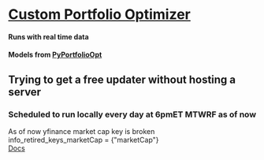 # [Custom Portfolio Optimizer](https://github.com/carter4299/custom-PPO-Notebook/blob/main/PPORunner.ipynb)
#### Runs with real time data 
#### Models from [PyPortfolioOpt](https://github.com/robertmartin8/PyPortfolioOpt/tree/master)
####
####
####
## Trying to get a free updater without hosting a server
### Scheduled to run locally every day at 6pmET MTWRF as of now
As of now yfinance market cap key is broken \
info_retired_keys_marketCap = {"marketCap"} \
[Docs](https://github.com/ranaroussi/yfinance/blob/b0639409a364c38c5e225c560e1a4926ba038af7/yfinance/scrapers/quote.py#L14)
